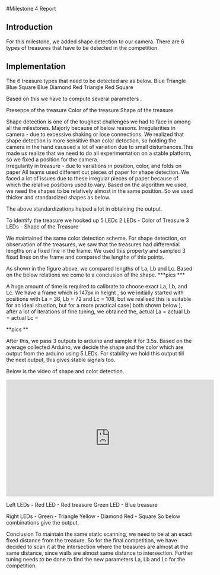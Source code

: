 #Milestone 4 Report

## Introduction
For this milestone, we added shape detection to our camera. There are  6 types of treasures that have to be detected in the competition.


## Implementation 
The 6 treasure types that need to be detected are as below. 
Blue Triangle 
Blue Square 
Blue Diamond 
Red Triangle 
Red Square 

Based on this we have to compute several parameters . 

Presence of the  treasure 
Color of the treasure 
Shape of the treasure

Shape detection is one of the toughest challenges we had to face in among all the milestones. 
Majorly because of below reasons.
Irregularities in camera - due to excessive shaking or lose connections. 
	We realized that shape detection is more sensitive than color detection, so holding the camera in the hand causued  a lot of variation due to small disturbances.This made us realize that we need to do all experimentation on a stable platform, so we fixed a position for the camera.  
Irregularity in treasure - due to variations in position, color, and folds on paper
 All teams used different cut pieces of paper for shape detection. We faced a lot of issues due to these irregular pieces of paper because of which the relative positions used to vary. Based on the algorithm we used, we need the shapes to be relatively almost in the same position. So we used thicker and standardized shapes as below. 

The above standardizations helped a lot in obtaining the output. 

To identify the treasure we hooked up 5 LEDs 
2 LEDs - Color of Treasure 
3 LEDs - Shape of the Treasure

We maintained the same color detection scheme. 
For shape detection, on observation of the treasures, we saw that the treasures had differential lengths on a fixed line in the frame. We used this property and sampled 3 fixed lines on the frame and compared the lengths of this points. 


As shown in the figure above, we compared lengths of La, Lb and Lc. 
Based on the below relations we come to a conclusion of the shape. 
***pics ***

A huge amount of time is required to calibrate to choose exact La, Lb, and Lc. 
We have a frame which is 147px in height , so we initially started with positions with La = 36, Lb = 72 and Lc = 108, but we realised this is suitable for an ideal situation, but for a more practical case( both shown below ), after a lot of iterations of fine tuning, we obtained the,
 actual La =   actual Lb = actual Lc = 




**pics **

After this, we pass 3 outputs to arduino and sample it for 3.5s. Based on the average collected Arduino, we decide the shape and the color which are output from the arduino using 5 LEDs.
For stability we hold this output till the next output, this gives stable signals too. 

Below is the video of shape and color detection.

<iframe width="560" height="315" src="https://www.youtube.com/embed/HeEwGeix-AQ" frameborder="0" allow="accelerometer; autoplay; encrypted-media; gyroscope; picture-in-picture" allowfullscreen></iframe>

Left LEDs - Red LED - Red treasure 
	        Green LED - Blue treasure 

Right LEDs - Green - Triangle 
	           Yellow - Diamond 
		Red - Square
So below combinations give the output. 



Conclusion
To maintain the same static scanning, we need to be at an exact fixed distance from the treasure. So for the final competition, we have decided to scan it at the intersection where the treasures are almost at the same distance, since walls are almost same distance to intersection. 
Further tuning needs to be done to find the new parameters La, Lb and Lc for the competition. 




